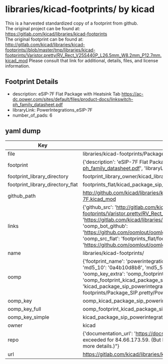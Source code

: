 # libraries/kicad-footprints/ by kicad  
This is a harvested standardized copy of a footprint from github.  
The original project can be found at:  
https://gitlab.com/kicad/libraries/kicad-footprints  
The original footprint can be found at:
http://gitlab.com/kicad/libraries/kicad-footprints//blob/master/tmp/libraries/kicad-footprints/Varistor.pretty/RV_Rect_V25S440P_L26.5mm_W8.2mm_P12.7mm.kicad_mod
Please consult that link for additional, details, files, and license information.  
## Footprint Details
* description: eSIP-7F Flat Package with Heatsink Tab https://ac-dc.power.com/sites/default/files/product-docs/linkswitch-ph_family_datasheet.pdf  
* libraryLink: PowerIntegrations_eSIP-7F  
* number_of_pads: 6  
## yaml dump  
| Key | Value |  
| --- | --- |  
| file | libraries/kicad-footprints/Package_SIP.pretty/PowerIntegrations_eSIP-7F.kicad_mod |  
| footprint | {'description': 'eSIP-7F Flat Package with Heatsink Tab https://ac-dc.power.com/sites/default/files/product-docs/linkswitch-ph_family_datasheet.pdf', 'libraryLink': 'PowerIntegrations_eSIP-7F', 'number_of_pads': 6} |  
| footprint_library_directory | footprint_library_owner/kicad_libraries/kicad-footprints/ |  
| footprint_library_directory_flat | footprints_flat/kicad_package_sip_powerintegrations_esip_7f/working |  
| github_path | http://github.com/kicad/libraries/kicad-footprints//blob/master/tmp/libraries/kicad-footprints/Package_SIP.pretty/PowerIntegrations_eSIP-7F.kicad_mod |  
| links | {'github_src': 'http://gitlab.com/kicad/libraries/kicad-footprints//blob/master/tmp/libraries/kicad-footprints/Varistor.pretty/RV_Rect_V25S440P_L26.5mm_W8.2mm_P12.7mm.kicad_mod', 'github_src_repo': 'https://gitlab.com/kicad/libraries/kicad-footprints', 'oomp_bot': 'footprints/kicad_package_sip_powerintegrations_esip_7f/working', 'oomp_bot_github': 'https://github.com/oomlout/oomlout_oomp_footprint_bot/tree/main/footprints/kicad_package_sip_powerintegrations_esip_7f/working', 'oomp_src_flat': 'footprints_flat/footprints_flat/kicad_package_sip_powerintegrations_esip_7f/working', 'oomp_src_flat_github': 'https://github.com/oomlout/oomlout_oomp_footprint_src/tree/main/footprints_flat/kicad_package_sip_powerintegrations_esip_7f/working'} |  
| name | libraries/kicad-footprints/ |  
| oomp | {'footprint_name': 'powerintegrations_esip_7f', 'library_name': 'package_sip', 'md5': '0a4b10d8b89c43802bd8bd366226d6bd', 'md5_10': '0a4b10d8b8', 'md5_5': '0a4b1', 'md5_6': '0a4b10', 'oomp_key': 'oomp_kicad_package_sip_powerintegrations_esip_7f', 'oomp_key_extra': 'oomp_footprint_kicad_package_sip_powerintegrations_esip_7f', 'oomp_key_full': 'oomp_footprint_kicad_package_sip_powerintegrations_esip_7f_0a4b10', 'oomp_key_simple': 'kicad_package_sip_powerintegrations_esip_7f', 'original_filename': 'libraries/kicad-footprints/Package_SIP.pretty/PowerIntegrations_eSIP-7F.kicad_mod', 'owner_name': 'kicad'} |  
| oomp_key | oomp_kicad_package_sip_powerintegrations_esip_7f |  
| oomp_key_full | oomp_footprint_kicad_package_sip_powerintegrations_esip_7f |  
| oomp_key_simple | kicad_package_sip_powerintegrations_esip_7f |  
| owner | kicad |  
| repo | {'documentation_url': 'https://docs.github.com/rest/overview/resources-in-the-rest-api#rate-limiting', 'message': "API rate limit exceeded for 84.66.173.59. (But here's the good news: Authenticated requests get a higher rate limit. Check out the documentation for more details.)"} |  
| url | https://gitlab.com/kicad/libraries/kicad-footprints |  

